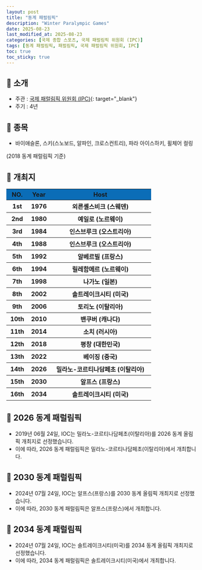 ```yaml
---
layout: post
title: "동계 패럴림픽"
description: "Winter Paralympic Games"
date: 2025-08-23
last_modified_at: 2025-08-23
categories: [국제 종합 스포츠, 국제 패럴림픽 위원회 (IPC)]
tags: [동계 패럴림픽, 패럴림픽, 국제 패럴림픽 위원회, IPC]
toc: true
toc_sticky: true
---
```

## 📜 소개
* 주관 : [국제 패럴림픽 위원회 (IPC)](https://www.paralympic.org/){: target="_blank"}
* 주기 : 4년

## 📜 종목
* 바이애슬론, 스키(스노보드, 알파인, 크로스컨트리), 파라 아이스하키, 휠체어 컬링

(2018 동계 패럴림픽 기준)

## 📜 개최지
<html>

<head>
    <meta charset="UTF-8">
</head>

<body>
    <table>
        <tr style="background: #0B6DB7;">
            <th style="width: 15%; font-weight: bold;">NO.</th>
            <th style="width: 15%; font-weight: bold;">Year</th>
            <th style="width: 70%; font-weight: bold;">Host</th>
        </tr>
        <tr>
            <th>1st</th>
            <th>1976</th>
            <th>외른셸스비크 (스웨덴)</th>
        </tr>
        <tr>
            <th>2nd</th>
            <th>1980</th>
            <th>예일로 (노르웨이)</th>
        </tr>
        <tr>
            <th>3rd</th>
            <th>1984</th>
            <th>인스브루크 (오스트리아)</th>
        </tr>
        <tr>
            <th>4th</th>
            <th>1988</th>
            <th>인스브루크 (오스트리아)</th>
        </tr>
        <tr>
            <th>5th</th>
            <th>1992</th>
            <th>알베르빌 (프랑스)</th>
        </tr>
        <tr>
            <th>6th</th>
            <th>1994</th>
            <th>릴레함메르 (노르웨이)</th>
        </tr>
        <tr>
            <th>7th</th>
            <th>1998</th>
            <th>나가노 (일본)</th>
        </tr>
        <tr>
            <th>8th</th>
            <th>2002</th>
            <th>솔트레이크시티 (미국)</th>
        </tr>
        <tr>
            <th>9th</th>
            <th>2006</th>
            <th>토리노 (이탈리아)</th>
        </tr>
        <tr>
            <th>10th</th>
            <th>2010</th>
            <th>밴쿠버 (캐나다)</th>
        </tr>
        <tr>
            <th>11th</th>
            <th>2014</th>
            <th>소치 (러시아)</th>
        </tr>
        <tr>
            <th><span class="korea-host">12th</span></th>
            <th><span class="korea-host">2018</span></th>
            <th><span class="korea-host">평창 (대한민국)</span></th>
        </tr>
        <tr>
            <th>13th</th>
            <th>2022</th>
            <th>베이징 (중국)</th>
        </tr>
        <tr>
            <th>14th</th>
            <th>2026</th>
            <th>밀라노-코르티나담페초 (이탈리아)</th>
        </tr>
        <tr>
            <th>15th</th>
            <th>2030</th>
            <th>알프스 (프랑스)</th>
        </tr>
        <tr>
            <th>16th</th>
            <th>2034</th>
            <th>솔트레이크시티 (미국)</th>
        </tr>
    </table>
</body>

</html>

## 📜 2026 동계 패럴림픽
* 2019년 06월 24일, IOC는 <span class="foreign-host">밀라노-코르티나담페초(이탈리아)</span>를 2026 동계 올림픽 개최지로 선정했습니다.
* 이에 따라, 2026 동계 패럴림픽은 <span class="foreign-host">밀라노-코르티나담페초(이탈리아)</span>에서 개최합니다.

## 📜 2030 동계 패럴림픽
* 2024년 07월 24일, IOC는 <span class="foreign-host">알프스(프랑스)</span>를 2030 동계 올림픽 개최지로 선정했습니다.
* 이에 따라, 2030 동계 패럴림픽은 <span class="foreign-host">알프스(프랑스)</span>에서 개최합니다.

## 📜 2034 동계 패럴림픽
* 2024년 07월 24일, IOC는 <span class="foreign-host">솔트레이크시티(미국)</span>를 2034 동계 올림픽 개최지로 선정했습니다.
* 이에 따라, 2034 동계 패럴림픽은 <span class="foreign-host">솔트레이크시티(미국)</span>에서 개최합니다.
